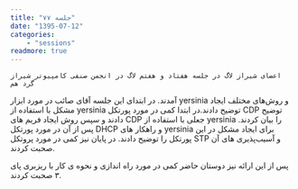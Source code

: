 ```yaml
---
title: "جلسه ۷۷"
date: "1395-07-12"
categories:
    - "sessions"
readmore: true
---
```

    اعضای شیراز لاگ در جلسه هفتاد و هفتم لاگ در انجمن صنفی کامپیوتر شیراز گرد هم
آمدند. در ابتدای این جلسه آقای صائب در مورد ابزار yersinia و روش‌های مختلف
ایجاد مشکل با استفاده از yersinia توضیح دادند.در ابتدا کمی در مورد پورتکل CDP
توضیح دادند و سپس روش ایجاد فریم های CDP جعلی با استفاده از yersinia را بیان
کردند. پس از آن در مورد پورتکل DHCP و راهکار های yersinia برای ایجاد مشکل در
این پورتکل را توضیح دادند. در پایان نیز کمی در مورد پروتکل STP و آسیب‌پذیری
های آن صحبت کردند.

پس از این ارائه نیز دوستان حاضر کمی در مورد راه اندازی و نحوه ی کار با ریزبری
پای ۳ صحبت کردند.

